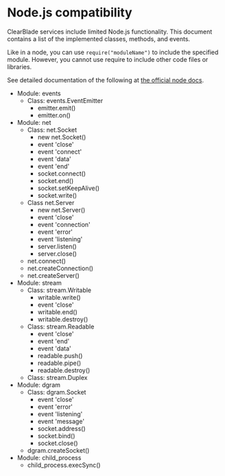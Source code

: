 # Node.js compatibility

ClearBlade services include limited Node.js functionality. This document contains a list of the implemented classes, methods, and events. 

Like in a node, you can use `require("moduleName")` to include the specified module. However, you cannot use require to include other code files or libraries. 

See detailed documentation of the following at [the official node docs](https://nodejs.org/dist/latest-v16.x/docs/api/).

- Module: events
  - Class: events.EventEmitter
    - emitter.emit()
    - emitter.on()
- Module: net
  - Class: net.Socket
    - new net.Socket()
    - event 'close'
    - event 'connect'
    - event 'data'
    - event 'end'
    - socket.connect()
    - socket.end()
    - socket.setKeepAlive()
    - socket.write()
  - Class net.Server
    - new net.Server()
    - event 'close'
    - event 'connection'
    - event 'error'
    - event 'listening'
    - server.listen()
    - server.close()
  - net.connect()
  - net.createConnection()
  - net.createServer()
- Module: stream
  - Class: stream.Writable
    - writable.write()
    - event 'close'
    - writable.end()
    - writable.destroy()
  - Class: stream.Readable
    - event 'close'
    - event 'end'
    - event 'data'
    - readable.push()
    - readable.pipe()
    - readable.destroy()
  - Class: stream.Duplex
- Module: dgram
  - Class: dgram.Socket
    - event 'close'
    - event 'error'
    - event 'listening'
    - event 'message'
    - socket.address()
    - socket.bind()
    - socket.close()
  - dgram.createSocket()
- Module: child_process
  - child_process.execSync()
